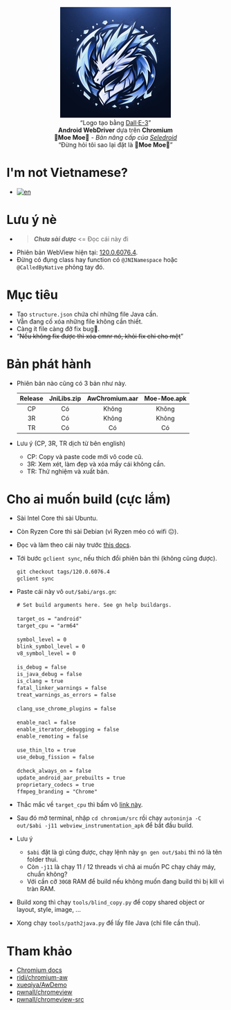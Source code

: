 <div align="center">
    <kbd><img src="./assets/logo.png" width="256" height="256"></kbd>
    <br>
    “Logo tạo bằng <a href="https://www.bing.com/create">Dall·E-3</a>”
    <br>
    <strong>Android WebDriver</strong> dựa trên <strong>Chromium</strong>
    <br>
    <strong>🐾Moe Moe🐾</strong> <em>- Bản nâng cấp của <a href="https://github.com/luanon404/Seledroid">Seledroid</a></em>
    <br>
    “Đừng hỏi tôi sao lại đặt là <strong>🐾Moe Moe🐾</strong>”
</div>

# I'm not Vietnamese?

- [![en](https://img.shields.io/badge/lang-en-red.svg)](https://github.com/luanon404/Moe-Moe/blob/main/README.en.md)

# Lưu ý nè

- > **_Chưa sài được_** <= Đọc cái này đi
- Phiên bản WebView hiện tại: [120.0.6076.4](https://chromium.googlesource.com/chromium/src.git/+/refs/tags/120.0.6076.4).
- Đừng có đụng class hay function có `@JNINamespace` hoặc `@CalledByNative` phỏng tay đó.

# Mục tiêu

- Tạo `structure.json` chứa chỉ những file Java cần.
- Vẫn đang cố xóa những file không cần thiết.
- Càng ít file càng đỡ fix bug🫣.
- “~~Nếu không fix được thì xóa cmnr nó, khỏi fix chi cho mệt~~”

# Bản phát hành

- Phiên bản nào cũng có 3 bản như này.

    | Release | JniLibs.zip | AwChromium.aar | Moe-Moe.apk |
    |:-------:|:-----------:|:--------------:|:-----------:|
    |   CP    |     Có      |     Không      |    Không    |
    |   3R    |     Có      |     Không      |    Không    |
    |   TR    |     Có      |       Có       |     Có      |

- Lưu ý (CP, 3R, TR dịch từ bên english)
    - CP: Copy và paste code mới vô code cũ.
    - 3R: Xem xét, làm đẹp và xóa mấy cái không cần.
    - TR: Thử nghiệm và xuất bản.

# Cho ai muốn build (cực lắm)

- Sài Intel Core thì sài Ubuntu.
- Còn Ryzen Core thì sài Debian (vì Ryzen méo có wifi 😐).
- Đọc và làm theo cái này trước [this docs](https://chromium.googlesource.com/chromium/src/+/HEAD/docs/android_build_instructions.md).
- Tới bước `gclient sync`, nếu thích đổi phiên bản thì (không cũng được).

    ```
    git checkout tags/120.0.6076.4
    gclient sync
    ```

- Paste cái này vô `out/$abi/args.gn`:

    ```
    # Set build arguments here. See gn help buildargs.
    
    target_os = "android"
    target_cpu = "arm64"
    
    symbol_level = 0
    blink_symbol_level = 0
    v8_symbol_level = 0
    
    is_debug = false
    is_java_debug = false
    is_clang = true
    fatal_linker_warnings = false
    treat_warnings_as_errors = false
    
    clang_use_chrome_plugins = false
    
    enable_nacl = false
    enable_iterator_debugging = false
    enable_remoting = false
    
    use_thin_lto = true
    use_debug_fission = false
    
    dcheck_always_on = false
    update_android_aar_prebuilts = true
    proprietary_codecs = true
    ffmpeg_branding = "Chrome"
    ```

- Thắc mắc về `target_cpu` thì bấm vô [link này](https://chromium.googlesource.com/chromium/src/+/HEAD/docs/android_build_instructions.md#figuring-out-target_cpu).
- Sau đó mở terminal, nhập `cd chromium/src` rồi chạy `autoninja -C out/$abi -j11 webview_instrumentation_apk` để bắt đầu build.
- Lưu ý
    - `$abi` đặt là gì cũng được, chạy lệnh này `gn gen out/$abi` thì nó là tên folder thui.
    - Còn `-j11` là chạy 11 / 12 threads vì chả ai muốn PC chạy cháy máy, chuẩn không?
    - Với cần cỡ `30GB` RAM để build nếu không muốn đang build thì bị kill vì tràn RAM.
- Build xong thì chạy `tools/blind_copy.py` để copy shared object or layout, style, image, ...
- Xong chạy `tools/path2java.py` để lấy file Java (chỉ file cần thui).

# Tham khảo

- [Chromium docs](https://chromium.googlesource.com/chromium/src/+/HEAD/docs/android_build_instructions.md)
- [ridi/chromium-aw](https://github.com/ridi/chromium-aw)
- [xueqiya/AwDemo](https://github.com/xueqiya/AwDemo)
- [pwnall/chromeview](https://github.com/pwnall/chromeview)
- [pwnall/chromeview-src](https://github.com/pwnall/chromeview-src)
